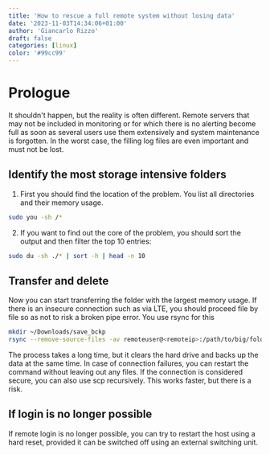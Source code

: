 ```yaml
---
title: 'How to rescue a full remote system without losing data'
date: '2023-11-03T14:34:06+01:00'
author: 'Giancarlo Rizzo'
draft: false
categories: [linux]
color: '#99cc99'
---
```


# Prologue

It shouldn't happen, but the reality is often different. Remote servers that may not be included in monitoring or for which there is no alerting become full as soon as several users use them extensively and system maintenance is forgotten. In the worst case, the filling log files are even important and must not be lost.


## Identify the most storage intensive folders

1. First you should find the location of the problem. You list all directories and their memory usage.

```bash
sudo you -sh /*
```

2. If you want to find out the core of the problem, you should sort the output and then filter the top 10 entries:

```bash
sudo du -sh ./* | sort -h | head -n 10
```

## Transfer and delete

Now you can start transferring the folder with the largest memory usage. If there is an insecure connection such as via LTE, you should proceed file by file so as not to risk a broken pipe error. You use rsync for this

```bash
mkdir ~/Downloads/save_bckp
rsync --remove-source-files -av remoteuser@<remoteip>:/path/to/big/folder/* ./Downloads/save_bckp
```

The process takes a long time, but it clears the hard drive and backs up the data at the same time. In case of connection failures, you can restart the command without leaving out any files. If the connection is considered secure, you can also use scp recursively. This works faster, but there is a risk.

## If login is no longer possible

If remote login is no longer possible, you can try to restart the host using a hard reset, provided it can be switched off using an external switching unit.